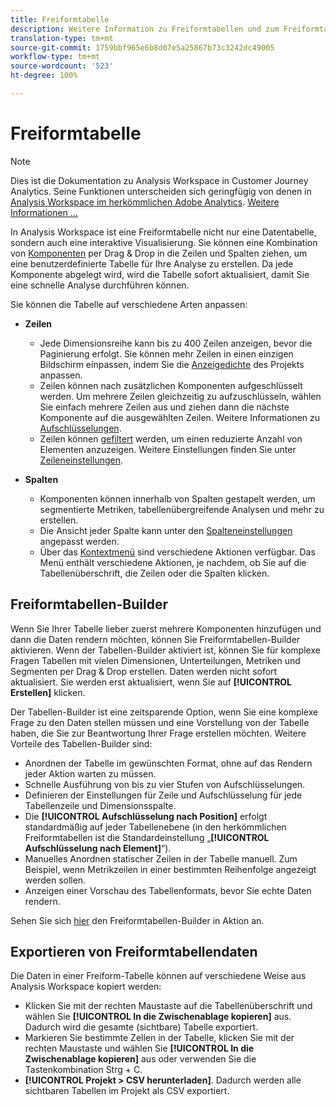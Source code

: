 ```yaml
---
title: Freiformtabelle
description: Weitere Information zu Freiformtabellen und zum Freiformtabellen-Builder
translation-type: tm+mt
source-git-commit: 1759bbf965e6b8d07e5a25867b73c3242dc49005
workflow-type: tm+mt
source-wordcount: '523'
ht-degree: 100%

---
```



# Freiformtabelle

>[!NOTE]
>
>Dies ist die Dokumentation zu Analysis Workspace in Customer Journey Analytics. Seine Funktionen unterscheiden sich geringfügig von denen in [Analysis Workspace im herkömmlichen Adobe Analytics](https://docs.adobe.com/content/help/de-DE/analytics/analyze/analysis-workspace/home.html). [Weitere Informationen ...](/help/getting-started/cja-aa.md)

In Analysis Workspace ist eine Freiformtabelle nicht nur eine Datentabelle, sondern auch eine interaktive Visualisierung. Sie können eine Kombination von [Komponenten](/help/components/overview.md) per Drag &amp; Drop in die Zeilen und Spalten ziehen, um eine benutzerdefinierte Tabelle für Ihre Analyse zu erstellen. Da jede Komponente abgelegt wird, wird die Tabelle sofort aktualisiert, damit Sie eine schnelle Analyse durchführen können.

Sie können die Tabelle auf verschiedene Arten anpassen:

* **Zeilen**
   * Jede Dimensionsreihe kann bis zu 400 Zeilen anzeigen, bevor die Paginierung erfolgt. Sie können mehr Zeilen in einen einzigen Bildschirm einpassen, indem Sie die [Anzeigedichte](/help/analysis-workspace/build-workspace-project/view-density.md) des Projekts anpassen.
   * Zeilen können nach zusätzlichen Komponenten aufgeschlüsselt werden. Um mehrere Zeilen gleichzeitig zu aufzuschlüsseln, wählen Sie einfach mehrere Zeilen aus und ziehen dann die nächste Komponente auf die ausgewählten Zeilen. Weitere Informationen zu [Aufschlüsselungen](/help/components/dimensions/t-breakdown-fa.md).
   * Zeilen können [gefiltert](/help/analysis-workspace/visualizations/freeform-table/pagination-filtering-sorting.md) werden, um einen reduzierte Anzahl von Elementen anzuzeigen. Weitere Einstellungen finden Sie unter [Zeileneinstellungen](/help/analysis-workspace/visualizations/freeform-table/column-row-settings/table-settings.md).

* **Spalten**
   * Komponenten können innerhalb von Spalten gestapelt werden, um segmentierte Metriken, tabellenübergreifende Analysen und mehr zu erstellen.
   * Die Ansicht jeder Spalte kann unter den [Spalteneinstellungen](/help/analysis-workspace/visualizations/freeform-table/column-row-settings/column-settings.md) angepasst werden.
   * Über das [Kontextmenü](https://docs.adobe.com/content/help/en/analytics-learn/tutorials/analysis-workspace/building-freeform-tables/using-the-right-click-menu.html) sind verschiedene Aktionen verfügbar. Das Menü enthält verschiedene Aktionen, je nachdem, ob Sie auf die Tabellenüberschrift, die Zeilen oder die Spalten klicken.

## Freiformtabellen-Builder

Wenn Sie Ihrer Tabelle lieber zuerst mehrere Komponenten hinzufügen und dann die Daten rendern möchten, können Sie Freiformtabellen-Builder aktivieren. Wenn der Tabellen-Builder aktiviert ist, können Sie für komplexe Fragen Tabellen mit vielen Dimensionen, Unterteilungen, Metriken und Segmenten per Drag &amp; Drop erstellen. Daten werden nicht sofort aktualisiert. Sie werden erst aktualisiert, wenn Sie auf **[!UICONTROL Erstellen]** klicken.

Der Tabellen-Builder ist eine zeitsparende Option, wenn Sie eine komplexe Frage zu den Daten stellen müssen und eine Vorstellung von der Tabelle haben, die Sie zur Beantwortung Ihrer Frage erstellen möchten. Weitere Vorteile des Tabellen-Builder sind:

* Anordnen der Tabelle im gewünschten Format, ohne auf das Rendern jeder Aktion warten zu müssen.
* Schnelle Ausführung von bis zu vier Stufen von Aufschlüsselungen.
* Definieren der Einstellungen für Zeile und Aufschlüsselung für jede Tabellenzeile und Dimensionsspalte.
* Die **[!UICONTROL Aufschlüsselung nach Position]** erfolgt standardmäßig auf jeder Tabellenebene (in den herkömmlichen Freiformtabellen ist die Standardeinstellung „**[!UICONTROL Aufschlüsselung nach Element]**“).
* Manuelles Anordnen statischer Zeilen in der Tabelle manuell. Zum Beispiel, wenn Metrikzeilen in einer bestimmten Reihenfolge angezeigt werden sollen.
* Anzeigen einer Vorschau des Tabellenformats, bevor Sie echte Daten rendern.

Sehen Sie sich [hier](https://youtu.be/GUMWiJAmMGI) den Freiformtabellen-Builder in Aktion an.

## Exportieren von Freiformtabellendaten

Die Daten in einer Freiform-Tabelle können auf verschiedene Weise aus Analysis Workspace kopiert werden:

* Klicken Sie mit der rechten Maustaste auf die Tabellenüberschrift und wählen Sie **[!UICONTROL In die Zwischenablage kopieren]** aus. Dadurch wird die gesamte (sichtbare) Tabelle exportiert.
* Markieren Sie bestimmte Zellen in der Tabelle, klicken Sie mit der rechten Maustaste und wählen Sie **[!UICONTROL In die Zwischenablage kopieren]** aus oder verwenden Sie die Tastenkombination Strg + C.
* **[!UICONTROL Projekt > CSV herunterladen]**. Dadurch werden alle sichtbaren Tabellen im Projekt als CSV exportiert.
